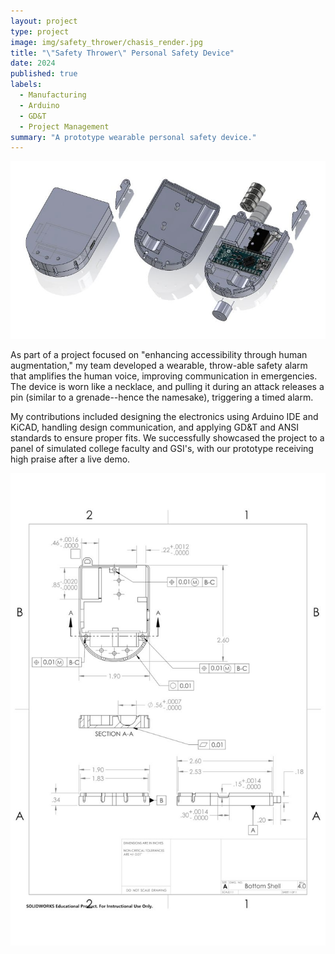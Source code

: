 ```yaml
---
layout: project
type: project
image: img/safety_thrower/chasis_render.jpg
title: "\"Safety Thrower\" Personal Safety Device"
date: 2024
published: true
labels:
  - Manufacturing
  - Arduino
  - GD&T
  - Project Management
summary: "A prototype wearable personal safety device."
---
```

<div class="text-center">
<img class="img-fluid" src="../img/safety_thrower/exploded.jpg" alt="An exploded view of the device.">
</div>

As part of a project focused on "enhancing accessibility through human augmentation," my team developed a wearable, throw-able safety alarm that amplifies the human voice, improving communication in emergencies. The device is worn like a necklace, and pulling it during an attack releases a pin (similar to a grenade--hence the namesake), triggering a timed alarm.

My contributions included designing the electronics using Arduino IDE and KiCAD, handling design communication, and applying GD&T and ANSI standards to ensure proper fits. We successfully showcased the project to a panel of simulated college faculty and GSI's, with our prototype receiving high praise after a live demo.

<div class="text-center">
<img class="img-fluid" src="../img/safety_thrower/drawing.jpg" alt="One of several drawings I created for the device during documentation.">
</div>
